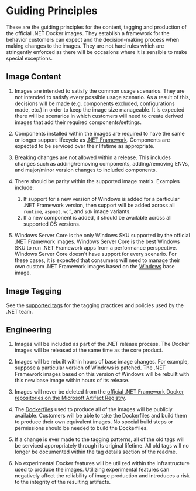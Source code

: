# Guiding Principles

These are the guiding principles for the content, tagging and production of the official .NET Docker images.  They establish a framework for the behavior customers can expect and the decision-making process when making changes to the images.  They are not hard rules which are stringently enforced as there will be occasions where it is sensible to make special exceptions.

## Image Content

1. Images are intended to satisfy the common usage scenarios.  They are not intended to satisfy every possible usage scenario.  As a result of this, decisions will be made (e.g. components excluded, configurations made, etc.) in order to keep the image size manageable.  It is expected there will be scenarios in which customers will need to create derived images that add their required components/settings.

1. Components installed within the images are required to have the same or longer support lifecycle as [.NET Framework](https://dotnet.microsoft.com/platform/support/policy/dotnet-framework).  Components are expected to be serviced over their lifetime as appropriate.

1. Breaking changes are not allowed within a release.  This includes changes such as adding/removing components, adding/removing ENVs, and major/minor version changes to included components.

1. There should be parity within the supported image matrix.  Examples include:
    1. If support for a new version of Windows is added for a particular .NET Framework version, then support will be added across all `runtime`, `aspnet`, `wcf`, and `sdk` image variants.
    1. If a new component is added, it should be available across all supported OS versions.

1. Windows Server Core is the only Windows SKU supported by the official .NET Framework images.  Windows Server Core is the best Windows SKU to run .NET Framework apps from a performance perspective.  Windows Server Core doesn't have support for every scenario.  For these cases, it is expected that consumers will need to manage their own custom .NET Framework images based on the [Windows](https://mcr.microsoft.com/product/windows/about) base image.

## Image Tagging

See the [supported tags](supported-tags.md) for the tagging practices and policies used by the .NET team.

## Engineering

1. Images will be included as part of the .NET release process.  The Docker images will be released at the same time as the core product.

1. Images will be rebuilt within hours of base image changes. For example, suppose a particular version of Windows is patched.  The .NET Framework images based on this version of Windows will be rebuilt with this new base image within hours of its release.

1. Images will never be deleted from the [official .NET Framework Docker repositories on the Microsoft Artifact Registry](https://mcr.microsoft.com/catalog?search=dotnet/framework).

1. The [Dockerfiles](https://github.com/microsoft/dotnet-framework-docker/search?q=filename%3ADockerfile) used to produce all of the images will be publicly available. Customers will be able to take the Dockerfiles and build them to produce their own equivalent images.  No special build steps or permissions should be needed to build the Dockerfiles.

1. If a change is ever made to the tagging patterns, all of the old tags will be serviced appropriately through its original lifetime.  All old tags will no longer be documented within the tag details section of the readme.

1. No experimental Docker features will be utilized within the infrastructure used to produce the images.  Utilizing experimental features can negatively affect the reliability of image production and introduces a risk to the integrity of the resulting artifacts.
